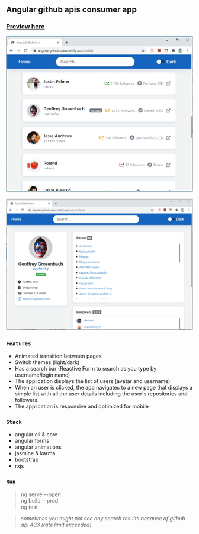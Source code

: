 ## Angular github apis consumer app

### **[Preview here](https://angular-github-users.netlify.app/)**

![](https://github.com/girls-incode/angular-github-users/blob/master/angular-github-users-list.jpg)
<br><br>
![](https://github.com/girls-incode/angular-github-users/blob/master/angular-github-users-details.jpg)
### `Features`
- Animated transition between pages
- Switch themes (light/dark)
- Has a search bar (Reactive Form to search as you type by username/login name)
- The application displays the list of users (avatar and username)
- When an user is clicked, the app navigates to a new page that displays a simple list with all the user details including the user's repositories and followers.
- The application is responsive and optimized for mobile

### `Stack`
- angular cli & core
- angular forms
- angular animations
- jasmine & karma
- bootstrap
- rxjs
### `Run`
> ng serve --open\
> ng build --prod\
> ng test

> *sometimes you might not see any search results because of github api 403 (rate limit exceeded)*
